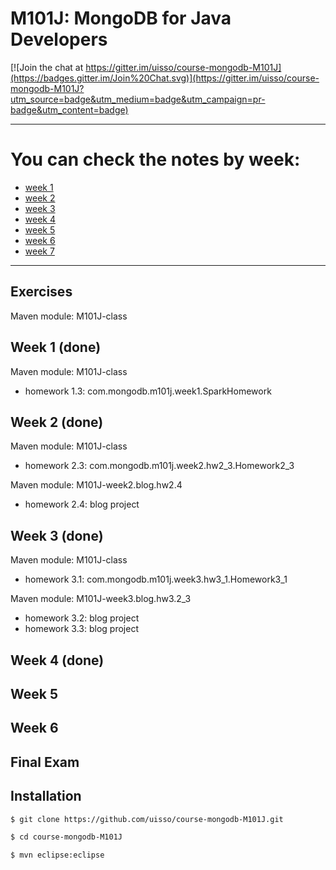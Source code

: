 M101J: MongoDB for Java Developers
===============================

[![Join the chat at https://gitter.im/uisso/course-mongodb-M101J](https://badges.gitter.im/Join%20Chat.svg)](https://gitter.im/uisso/course-mongodb-M101J?utm_source=badge&utm_medium=badge&utm_campaign=pr-badge&utm_content=badge)

---

# You can check the notes by week:
* [week 1](https://github.com/uisso/course-mongodb-M101J/notes/week1.md)
* [week 2](https://github.com/uisso/course-mongodb-M101J/notes/week2.md)
* [week 3](https://github.com/uisso/course-mongodb-M101J/notes/week3.md)
* [week 4](https://github.com/uisso/course-mongodb-M101J/notes/week4.md)
* [week 5](https://github.com/uisso/course-mongodb-M101J/notes/week5.md)
* [week 6](https://github.com/uisso/course-mongodb-M101J/notes/week6.md)
* [week 7](https://github.com/uisso/course-mongodb-M101J/notes/week7.md)

---

Exercises
------------
Maven module:  M101J-class 

Week 1 (done)
------------------
Maven module: M101J-class
 * homework 1.3: com.mongodb.m101j.week1.SparkHomework

Week 2 (done)
------------------
Maven module: M101J-class
 * homework 2.3: com.mongodb.m101j.week2.hw2_3.Homework2_3

Maven module: M101J-week2.blog.hw2.4
 * homework 2.4: blog project

Week 3 (done)
-----------------
Maven module: M101J-class
 * homework 3.1: com.mongodb.m101j.week3.hw3_1.Homework3_1

Maven module: M101J-week3.blog.hw3.2_3
 * homework 3.2: blog project
 * homework 3.3: blog project
  
Week 4 (done)
----------------

Week 5
----------------

Week 6
----------------

Final Exam
---------------

Installation
---------------
```sh
$ git clone https://github.com/uisso/course-mongodb-M101J.git
```

```sh
$ cd course-mongodb-M101J
```

```sh
$ mvn eclipse:eclipse
```